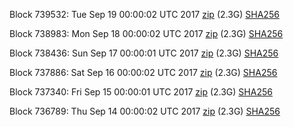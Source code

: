 Block 739532: Tue Sep 19 00:00:02 UTC 2017 [zip](https://transfer.sh/dTC0d/bootstrap.dat.20170919.zip) (2.3G) [SHA256](https://transfer.sh/IDPtu/sha256.txt)

Block 738983: Mon Sep 18 00:00:02 UTC 2017 [zip](https://transfer.sh/7Cj8P/bootstrap.dat.20170918.zip) (2.3G) [SHA256](https://transfer.sh/IsQIK/sha256.txt)

Block 738436: Sun Sep 17 00:00:01 UTC 2017 [zip](https://transfer.sh/g4lAJ/bootstrap.dat.20170917.zip) (2.3G) [SHA256](https://transfer.sh/YmdCP/sha256.txt)

Block 737886: Sat Sep 16 00:00:02 UTC 2017 [zip](https://transfer.sh/SrNeI/bootstrap.dat.20170916.zip) (2.3G) [SHA256](https://transfer.sh/JbZzH/sha256.txt)

Block 737340: Fri Sep 15 00:00:01 UTC 2017 [zip](https://transfer.sh/xnuEM/bootstrap.dat.20170915.zip) (2.3G) [SHA256](https://transfer.sh/10g5vl/sha256.txt)

Block 736789: Thu Sep 14 00:00:02 UTC 2017 [zip](https://transfer.sh/rqpUz/bootstrap.dat.20170914.zip) (2.3G) [SHA256](https://transfer.sh/2tEVi/sha256.txt)
